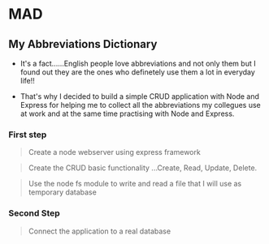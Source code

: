 # MAD 

## My Abbreviations Dictionary

- It's a fact......English people love abbreviations and not only them but I found out they are the ones who definetely use them a lot in everyday life!!

- That's why I decided to build a simple CRUD application with Node and Express for helping me to collect all the abbreviations my collegues use at work and at the same time practising with Node and Express.

### First step

> Create a node webserver using express framework

> Create the CRUD basic functionality ...Create, Read, Update, Delete.

> Use the node fs module to write and read a file that I will use as temporary database

### Second Step

> Connect the application to a real database